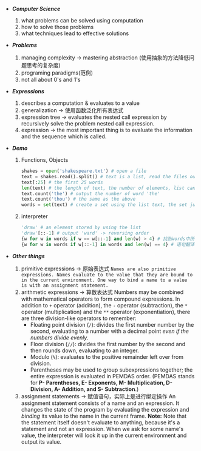 - ___Computer Science___

  1. what problems can be solved using computation
  2. how to solve those problems
  3. what techniques lead to effective solutions

- ___Problems___

  1. managing complexity -> mastering abstraction (使用抽象的方法降低问题思考的复杂度)
  2. programing paradigms(范例)
  3. not all about 0's and 1's

- ___Expressions___

  1. describes a computation & evaluates to a value
  2. generalization ->  使用函数泛化所有表达式
  3. expression tree -> evaluates the nested call expression by recursively solve the problem nested call expression.
  4. expression -> the most important thing is to evaluate the information and the sequence which is called.

- ___Demo___

  1. Functions, Objects

     ```python
     shakes = open('shakespeare.txt') # open a file
     text = shakes.read().split() # text is a list, read the files out by spliting the words(automatically done using white characters)
     text[:25] # the first 25 words
     len(text) # the length of text, the number of elements, list can have duplicated words
     text.count('the') # output the number of word 'the'
     text.count('thou') # the same as the above
     words = set(text) # create a set using the list text, the set just stores the duplicated words once, just stores the unique element
     ```

  2. interpreter

     ```python
     'draw' # an element stored by using the list
     'draw'[::-1] # output 'ward' -> reversing order
     {w for w in words if w == w[::-1] and len(w) > 4} # 找到words中所有长度大于四的回文串
     {w for w in words if w[::-1] in words and len(w) == 4} # 语句翻译即可
     ```

- ___Other things___

  1. primitive expressions -> 原始表达式 
     `Names are also primitive expressions. Names evaluate to the value that they are bound to in the current environment. One way to bind a name to a value is with an assignment statement.`
  2. arithmetic expressions -> 算数表达式
     Numbers may be combined with mathematical operators to form compound expressions. In addition to `+` operator (addition), the `-` operator (subtraction), the `*` operator (multiplication) and the `**` operator (exponentiation), there are three division-like operators to remember:
     - Floating point division (`/`): divides the first number number by the second, evaluating to a number with a decimal point *even if the numbers divide evenly*.
     - Floor division (`//`): divides the first number by the second and then rounds down, evaluating to an integer.
     - Modulo (`%`): evaluates to the positive remainder left over from division.
     - Parentheses may be used to group subexpressions together; the entire expression is evaluated in PEMDAS order.
       (PEMDAS stands for **P- Parentheses, E- Exponents, M- Multiplication, D- Division, A- Addition, and S- Subtraction**.)
  3. assignment statements -> 赋值语句，实际上是进行绑定操作
     An assignment statement consists of a name and an expression. It changes the state of the program by evaluating the expression and *binding* its value to the name in the current frame.
     __Note:__ Note that the statement itself doesn't evaluate to anything, because it's a statement and not an expression. 
     When we ask for some name's value, the interpreter will look it up in the current environment and output its value.